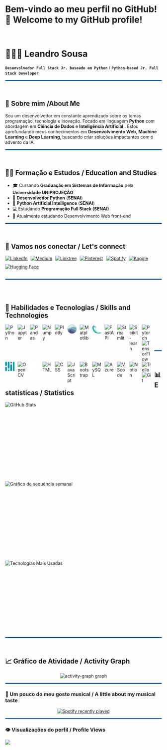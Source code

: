 # Bem-vindo ao meu perfil no GitHub! 👋 Welcome to my GitHub profile!
<br>

# 👩🏻‍💻 Leandro Sousa

**`Desenvolvedor Full Stack Jr. baseado em Python`** / **`Python-based Jr. Full Stack Developer`**

<hr style="border: 1px solid #0078d4;"/>

<br>

## 🚀 Sobre mim /About Me

Sou um desenvolvedor em constante aprendizado sobre os temas programação, tecnologia e inovação. Focado em linguagem **Python** com abordagem em  **Ciência de Dados** e **Inteligência Artificial** . Estou aprofundando meus conhecimentos em **Desenvolvimento Web**, **Machine Learning** e **Deep Learning**, buscando criar soluções impactantes com o advento da IA.

<hr style="border: 1px solid #0078d4;"/>

<br>

## 👩‍💻 Formação e Estudos / Education and Studies
- 🎓 Cursando **Graduação em Sistemas de Informação** pela **Universidade UNIPROJEÇÃO**
- 🤖 **Desenvolvedor Python** (**SENAI**)
- 🧠 **Python Artificial Intelligence**  (**SENAI**)
- 💻 Estudando **Programação Full Stack (SENAI)**
- 🌱 Atualmente estudando Desenvolvimento Web front-end

<hr style="border: 1px solid #0078d4;"/>

<br>

## 🔗 Vamos nos conectar / Let's connect

<div style="display: flex; gap: 10px; align-items: center; flex-wrap: wrap; margin-bottom: 20px;">
    <a href="https://linkedin.com/in/seu-perfil" target="_blank">
        <img 
            src="https://img.shields.io/badge/linkedin-%230077B5.svg?style=for-the-badge&logo=linkedin&logoColor=white" alt="LinkedIn" />
    </a>
    <a href="https://medium.com/@seu-usuario" target="_blank">
        <img 
            src="https://img.shields.io/badge/Medium-12100E?style=for-the-badge&logo=medium&logoColor=white" alt="Medium" />
    </a>
    <a href="https://linktr.ee/seu-usuario" target="_blank">
        <img 
            src="https://img.shields.io/badge/linktree-1de9b6?style=for-the-badge&logo=linktree&logoColor=white" alt="Linktree" />
    </a>
    <a href="https://pinterest.com/seu-usuario" target="_blank">
        <img 
            src="https://img.shields.io/badge/Pinterest-%23E60023.svg?style=for-the-badge&logo=Pinterest&logoColor=white" alt="Pinterest" />
    </a>
    <a href="https://spotify.com/seu-usuario" target="_blank">
        <img 
            src="https://img.shields.io/badge/Spotify-1ED760?style=for-the-badge&logo=spotify&logoColor=white" alt="Spotify" />
    </a>
    <a href="https://kaggle.com/seu-usuario" target="_blank">
        <img 
            src="https://img.shields.io/badge/Kaggle-20BEFF?logo=kaggle&logoColor=black&style=for-the-badge" height="30" alt="Kaggle" />
    </a>
    <a href="https://huggingface.co/seu-usuario" target="_blank">
        <img 
            src="https://img.shields.io/badge/HuggingFace-%23FFAE00.svg?style=for-the-badge&logo=huggingface&logoColor=black" 
            height="30" alt="Hugging Face" 
        />
    </a>
</div>

<hr style="border: 1px solid #0078d4; margin-top: 30px; margin-bottom: 30px;" />

<br>

## 🔧 Habilidades e Tecnologias / Skills and Technologies

<div>
    <a href="https://www.python.org/doc/" target="_blank">
        <img
            align="left"
            alt="Python" 
            title="Python"
            width="30px" 
            style="padding-right: 10px;" 
            src="https://cdn.jsdelivr.net/gh/devicons/devicon@latest/icons/python/python-original.svg" 
        />
    </a>
    <a href="https://jupyter.org/" target="_blank">
        <img
            align="left"
            alt="Jupyter" 
            title="Jupyter"
            width="30px" 
            style="padding-right: 10px;" 
            src="https://cdn.jsdelivr.net/gh/devicons/devicon@latest/icons/jupyter/jupyter-original.svg" 
        />
    </a>
    <a href="https://pandas.pydata.org/docs/" target="_blank">
        <img
            align="left"
            alt="Pandas"
            title="Pandas"
            width="30px" 
            style="padding-right: 10px;" 
            src="https://cdn.jsdelivr.net/gh/devicons/devicon@latest/icons/pandas/pandas-original.svg" 
        />
    </a>
    <a href="https://numpy.org/doc/" target="_blank">
        <img
            align="left"
            alt="Numpy" 
            title="Numpy"
            width="30px"
            style="padding-right: 10px;" 
            src="https://cdn.jsdelivr.net/gh/devicons/devicon@latest/icons/numpy/numpy-original.svg" 
        />
    </a>
    <a href="https://plotly.com/" target="_blank">
        <img
            align="left"
            alt="Plotly" 
            title="Plotly"
            width="30px" 
            style="padding-right: 10px;" 
            src="https://cdn.jsdelivr.net/gh/devicons/devicon@latest/icons/plotly/plotly-original.svg" 
        />
    </a>
    <a href="https://seaborn.pydata.org/" target="_blank">
        <img
            align="left"
            alt="Seaborn" 
            title="Seaborn"
            width="30px" 
            style="padding-right: 10px;" 
            src="img/seaborn.svg"
        />
    </a>
    <a href="https://matplotlib.org/stable/contents.html" target="_blank">
        <img
            align="left"
            alt="Matplotlib" 
            title="Matplotlib"
            width="30px" 
            style="padding-right: 10px;" 
            src="https://cdn.jsdelivr.net/gh/devicons/devicon@latest/icons/matplotlib/matplotlib-original.svg" 
        />
    </a>
    <a href="https://flask.palletsprojects.com/" target="_blank">
        <img
            align="left"
            alt="Flask" 
            title="Flask"
            width="30px" 
            style="padding-right: 10px;"
            src="img/flask-color.svg"
        />
    </a>
    <a href="https://fastapi.tiangolo.com/" target="_blank">
        <img
            align="left"
            alt="FastAPI" 
            title="FastAPI"
            width="30px" 
            style="padding-right: 10px;" 
            src="https://cdn.jsdelivr.net/gh/devicons/devicon@latest/icons/fastapi/fastapi-original.svg" 
        />
    </a>
    <a href="https://docs.streamlit.io/" target="_blank">
        <img
            align="left"
            alt="Streamlit" 
            title="Streamlit"
            width="30px" 
            style="padding-right: 10px;" 
            src="https://cdn.jsdelivr.net/gh/devicons/devicon@latest/icons/streamlit/streamlit-original.svg" 
        />
    </a>
    <a href="https://scikit-learn.org/stable/documentation.html" target="_blank">
        <img
            align="left"
            alt="Scikit-learn" 
            title="Scikit-learn"
            width="30px" 
            style="padding-right: 10px;" 
            src="https://cdn.jsdelivr.net/gh/devicons/devicon@latest/icons/scikitlearn/scikitlearn-original.svg" 
        />
    </a>
    <a href="https://pytorch.org/docs/" target="_blank">
        <img
            align="left"
            alt="Pytorch" 
            title="Pytorch"
            width="30px" 
            style="padding-right: 10px;" 
            src="https://cdn.jsdelivr.net/gh/devicons/devicon@latest/icons/pytorch/pytorch-original.svg" 
        />
    </a>
    <a href="https://www.tensorflow.org/learn" target="_blank">
        <img
            align="left"
            alt="TensorFlow" 
            title="TensorFlow"
            width="30px" 
            style="padding-right: 10px;" 
            src="https://cdn.jsdelivr.net/gh/devicons/devicon@latest/icons/tensorflow/tensorflow-original.svg" 
        />
    </a>
    <a href="https://mediapipe.dev/" target="_blank">
        <img
            align="left"
            alt="MediaPipe" 
            title="MediaPipe"
            width="30px" 
            style="padding-right: 10px;" 
            src="img/mediapipe-color.svg"
        />
    </a>
    <a href="https://docs.opencv.org/4.x/d6/d00/tutorial_py_root.html" target="_blank">
        <img
            align="left"
            alt="OpenCV" 
            title="OpenCV"
            width="30px" 
            style="padding-right: 10px;" 
            src="https://cdn.jsdelivr.net/gh/devicons/devicon@latest/icons/opencv/opencv-original.svg" 
        />
    </a>
    <a href="https://www.markdownguide.org/" target="_blank">
        <img
            align="left"
            alt="Markdown" 
            title="Markdown"
            width="30px" 
            style="padding-right: 10px;"
            src="img/markdown-color.svg"
        />
    </a>
    <a href="https://developer.mozilla.org/en-US/docs/Web/HTML" target="_blank">
        <img 
            align="left"
            alt="HTML"
            title="HTML" 
            width="30px" 
            style="padding-right: 10px;" 
            src="https://cdn.jsdelivr.net/gh/devicons/devicon@latest/icons/html5/html5-original.svg" 
        />
    </a>
    <a href="https://developer.mozilla.org/en-US/docs/Web/CSS" target="_blank">
        <img 
            align="left" 
            alt="CSS" 
            title="CSS"
            width="30px" 
            style="padding-right: 10px;" 
            src="https://cdn.jsdelivr.net/gh/devicons/devicon@latest/icons/css3/css3-original.svg" 
        />
    </a>
    <a href="https://developer.mozilla.org/en-US/docs/Web/JavaScript" target="_blank">
        <img 
            align="left" 
            alt="JavaScript" 
            title="JavaScript"
            width="30px" 
            style="padding-right: 10px;" 
            src="https://cdn.jsdelivr.net/gh/devicons/devicon@latest/icons/javascript/javascript-original.svg" 
        />
    </a>
    <a href="https://getbootstrap.com/docs/" target="_blank">
        <img 
            align="left" 
            alt="Bootstrap"
            title="Bootstrap" 
            width="30px" 
            style="padding-right: 10px;" 
            src="https://cdn.jsdelivr.net/gh/devicons/devicon@latest/icons/bootstrap/bootstrap-original.svg" 
        />
    </a>
    <a href="https://dev.mysql.com/doc/" target="_blank">
        <img 
            align="left" 
            alt="MySQL"
            title="MySQL" 
            width="30px" 
            style="padding-right: 10px;" 
            src="https://camo.githubusercontent.com/e6a8a6e6d48025fcc12fdc75d6352cb924f8aed16af2e610c02492630f4d79c2/68747470733a2f2f63646e2e6a7364656c6976722e6e65742f67682f64657669636f6e732f64657669636f6e2f69636f6e732f6d7973716c2f6d7973716c2d6f726967696e616c2d776f72646d61726b2e737667" 
        />
    </a>
    <a href="https://learn.microsoft.com/en-us/azure/" target="_blank">
        <img 
            align="left" 
            alt="Azure"
            title="Azure" 
            width="30px" 
            style="padding-right: 10px;" 
            src="https://cdn.jsdelivr.net/gh/devicons/devicon@latest/icons/azure/azure-original.svg" 
        />
    </a>
    <a href="https://code.visualstudio.com/docs" target="_blank">
        <img 
            align="left" 
            alt="VScode" 
            title="VScode"
            width="30px" 
            style="padding-right: 10px;" 
            src="https://cdn.jsdelivr.net/gh/devicons/devicon@latest/icons/vscode/vscode-original.svg" 
        />
    </a>
    <a href="https://www.notion.so/help" target="_blank">
        <img 
            align="left" 
            alt="Notion" 
            title="Notion"
            width="30px" 
            style="padding-right: 10px;" 
            src="https://cdn.jsdelivr.net/gh/devicons/devicon@latest/icons/notion/notion-original.svg" 
        />
    </a>
    <a href="https://trello.com/guide" target="_blank">
        <img 
            align="left" 
            alt="Trello" 
            title="Trello"
            width="30px" 
            style="padding-right: 10px;" 
            src="https://cdn.jsdelivr.net/gh/devicons/devicon@latest/icons/trello/trello-original.svg" 
        />
    </a>
    <a href="https://git-scm.com/doc" target="_blank">
        <img 
            align="left" 
            alt="Git" 
            title="Git"
            width="30px" 
            style="padding-right: 10px;" 
            src="https://cdn.jsdelivr.net/gh/devicons/devicon@latest/icons/git/git-original.svg" 
        />
    </a>
</div>
<br><br><br><br>
<hr style="border: 1px solid #0078d4;"/>

<br>

## 📊 Estatísticas / Statistics

<p>
    <img
        align="center" 
        alt="GitHub Stats" 
        height="200" 
        style="display: block; margin: 10px auto;" 
        src="https://github-readme-stats.vercel.app/api?username=LeoSousaJesus&show_icons=true&theme=dark&hide&include_all_commits=true&locale=pt-br" 
    />
<br><br>
    <img
        align="center"
        alt="Gráfico de sequência semanal"
        height="200"
        style="display: block; margin: 10px auto;"
        src="https://streak-stats.demolab.com?user=LeoSousaJesus&locale=pt_BR&mode=weekly&theme=dark&hide_border=false&border_radius=5&order=3"
    />
<br><br>
    <img
        align="center" 
        alt="Tecnologias Mais Usadas" 
        height="200"
        style="display: block; margin: 10px auto;"
        src="https://github-readme-stats.vercel.app/api/top-langs/?username=leosousajesus&theme=dark&hide&layout=compact&custom_title=Tecnologias&langs_count=9" 
    />
</p>
<br style="clear: both;" />
<hr style="border: 1px solid #0078d4;"/>

<br>

## 📈 Gráfico de Atividade / Activity Graph

<p align="center">
    <img src="https://github-readme-activity-graph.vercel.app/graph?username=LeoSousaJesus&radius=16&theme=react&area=true&order=5&hide_border=false&hide_title=false" height="300" alt="activity-graph graph" 
    />
</p>
<hr style="border: 1px solid #0078d4;"/>


### 🎸 Um pouco do meu gosto musical / A little about my musical taste

<div align="center">
  <a href="https://open.spotify.com/user/ninjabrasil">
    <img src="https://spotify-recently-played-readme.vercel.app/api?user=ninjabrasil&count=5&unique=false" alt="Spotify recently played"  />
  </a>
</div>


<hr style="border: 1px solid #0078d4;"/>

### 👁️ Visualizações do perfil / Profile Views

<img align="left" src="https://profile-counter.glitch.me/LeoSousaJesus/count.svg?"  />
